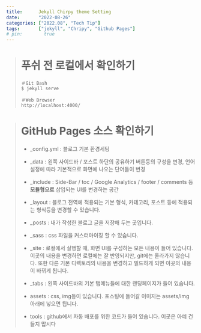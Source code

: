 ```yaml
---
title:      Jekyll Chirpy theme Setting
date:       "2022-08-26"
categories: ["2022.08", "Tech Tip"]
tags:       ["jekyll", "Chripy", "Github Pages"]
# pin:        true
---
```


> # 푸쉬 전 로컬에서 확인하기
>
> ```
> ＃Git Bash
> $ jekyll serve
> 
> ＃Web Browser
> http://localhost:4000/
> ```

> # GitHub Pages 소스 확인하기
>
> - _config.yml : 블로그 기본 환경세팅
>
> - _data : 왼쪽 사이드바 / 포스트 하단의 공유하기 버튼등의 구성을 변경, 언어 설정에 따라 기본적으로 화면에 나오는 단어들이 변경
>
> - _include : Side-Bar / toc / Google Analytics / footer / comments 등 **모듈형으로** 삽입되는 UI를 변경하는 공간
>
> - _layout : 블로그 전역에 적용되는 기본 형식, 카테고리, 포스트 등에 적용되는 형식등을 변경할 수 있습니다.
>
> - _posts : 내가 작성한 블로그 글을 저장해 두는 곳입니다.
>
> - _sass : css 파일을 커스터마이징 할 수 있습니다.
>
> - _site : 로컬에서 실행할 때, 화면 UI를 구성하는 모든 내용이 들어 있습니다. 이곳의 내용을 변경하면 로컬에는 잘 반영되지만, git에는 올라가지 않습니다. 또한 다른 기본 디렉토리의 내용을 변경하고 빌드하게 되면 이곳의 내용이 바뀌게 됩니다.
>
> - _tabs : 왼쪽 사이드바의 기본 탭메뉴들에 대한 랜딩페이지가 들어 있습니다.
>
> - assets : css, img등이 있습니다. 포스팅에 들어갈 이미지는 assets/img 아래에 넣으면 됩니다.
> 
> - tools : github에서 자동 배포를 위한 코드가 들어 있습니다. 이곳은 아예 건들지 맙시다